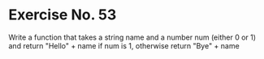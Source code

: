 # Exercise No. 53

Write a function that takes a string name and a number num (either 0 or 1) and return "Hello" + name if num is 1, otherwise return "Bye" + name
